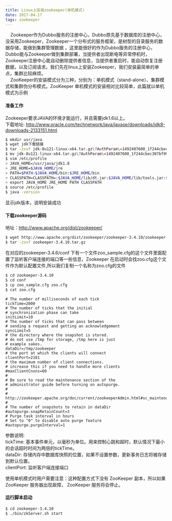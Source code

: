 ```yaml
---
title: Linux上安装zookeeper(单机模式)  
date: 2017-04-17  
tags: zookeeper
---
```


&nbsp;&nbsp;&nbsp; Zookeeper作为Dubbo服务的注册中心，Dubbo原先基于数据库的注册中心，没采用Zookeeper，Zookeeper一个分布式的服务框架，是树型的目录服务的数据存储，能做到集群管理数据 ，这里能很好的作为Dubbo服务的注册中心，Dubbo能与Zookeeper做到集群部署，当提供者出现断电等异常停机时，Zookeeper注册中心能自动删除提供者信息，当提供者重启时，能自动恢复注册数据，以及订阅请求。我们先在linux上安装Zookeeper，我们安装最简单的单点，集群比较麻烦。  
&nbsp;&nbsp;&nbsp; ZooKeeper的安装模式分为三种，分别为：单机模式（stand-alone）、集群模式和集群伪分布模式。ZooKeeper 单机模式的安装相对比较简单，此篇就以单机模式为示例
#### 准备工作
Zookeeper要求JAVA的环境才能运行，并且需要jdk1.6以上。  
下载地址: http://www.oracle.com/technetwork/java/javase/downloads/jdk8-downloads-2133151.html

``` bash
$ mkdir usr/java
$ wget jdk下载链接
$ tar -zxvf jdk-8u121-linux-x64.tar.gz\?AuthParam\=1492407600_1f244cbec307bf99f60713c6680fbe04
$ mv jdk-8u121-linux-x64.tar.gz\?AuthParam\=1492407600_1f244cbec307bf99f60713c6680fbe04 jdk1.8
$ vim /etc/profile
> JAVA_HOME=/usr/java/jdk1.8
> JRE_HOME=$JAVA_HOME/jre
> PATH=$PATH:$JAVA_HOME/bin:$JRE_HOME/bin
> CLASSPATH=CLASSPATH=:$JAVA_HOME/lib/dt.jar:$JAVA_HOME/lib/tools.jar:$JRE_HOME/lib/dt.jar
> export JAVA_HOME JRE_HOME PATH CLASSPATH
$ source /etc/profile
$ java -version
```
显示jdk版本，说明安装成功

#### 下载zookeeper源码
地址：http://www.apache.org/dist/zookeeper/
``` bash
$ wget http://www.apache.org/dist/zookeeper/zookeeper-3.4.10/zookeeper-3.4.10.tar.gz
$ tar -zxvf zookeeper-3.4.10.tar.gz
```

<!--more-->
在对应的zookeeper-3.4.6/conf 下有一个文件zoo_sample.cfg的这个文件里面配置了监听客户端连接的端口等一些信息，Zookeeper 在启动时会找zoo.cfg这个文件作为默认配置文件,所以我们复制一个名称为zoo.cfg的文件
``` bash
$ cd zookeeper-3.4.10
$ cd conf
$ cp zoo_sample.cfg zoo.cfg
$ cat zoo.cfg
```

``` 
# The number of milliseconds of each tick
tickTime=2000
# The number of ticks that the initial 
# synchronization phase can take
initLimit=10
# The number of ticks that can pass between 
# sending a request and getting an acknowledgement
syncLimit=5
# the directory where the snapshot is stored.
# do not use /tmp for storage, /tmp here is just 
# example sakes.
dataDir=/tmp/zookeeper
# the port at which the clients will connect
clientPort=2181
# the maximum number of client connections.
# increase this if you need to handle more clients
#maxClientCnxns=60
#
# Be sure to read the maintenance section of the 
# administrator guide before turning on autopurge.
#
# http://zookeeper.apache.org/doc/current/zookeeperAdmin.html#sc_maintenance
#
# The number of snapshots to retain in dataDir
#autopurge.snapRetainCount=3
# Purge task interval in hours
# Set to "0" to disable auto purge feature
#autopurge.purgeInterval=1
```
参数说明:  
tickTime: 基本事件单元，以毫秒为单位。用来控制心跳和超时，默认情况下最小的会话超时时间为两倍的tickTime。  
dataDir: 存储内存中数据库快照的位置，如果不设置参数，更新事务日志将被存储到默认位置。  
clientPort: 监听客户端连接端口  

使用单机模式时用户需要注意：这种配置方式下没有 ZooKeeper 副本，所以如果 ZooKeeper 服务器出现故障， ZooKeeper 服务将会停止。

#### 运行脚本启动

``` bash
$ cd zookeeper-3.4.10
$ ./bin/zkServer.sh start
```
